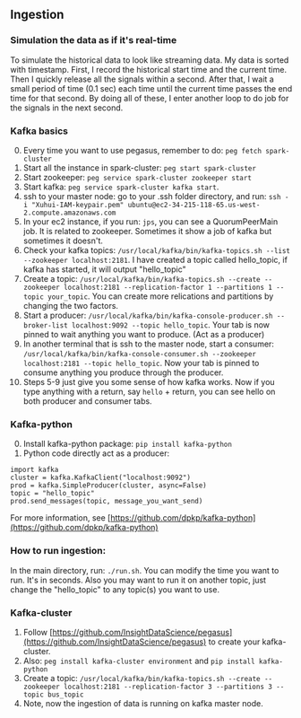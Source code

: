 ## Ingestion
### Simulation the data as if it's real-time
To simulate the historical data to look like streaming data. My data is sorted with timestamp. First, I record the historical start time and the current time. Then I quickly release all the signals within a second. After that, I wait a small period of time (0.1 sec) each time until the current time passes the end time for that second. By doing all of these, I enter another loop to do job for the signals in the next second.

### Kafka basics
0. Every time you want to use pegasus, remember to do: `peg fetch spark-cluster`
1. Start all the instance in spark-cluster: `peg start spark-cluster`
2. Start zookeeper: `peg service spark-cluster zookeeper start`
3. Start kafka: `peg service spark-cluster kafka start`. 
4. ssh to your master node: go to your .ssh folder directory, and run: `ssh -i "Xuhui-IAM-keypair.pem" ubuntu@ec2-34-215-118-65.us-west-2.compute.amazonaws.com`
5. In your ec2 instance, if you run: `jps`, you can see a QuorumPeerMain job. It is related to zookeeper. Sometimes it show a job of kafka but sometimes it doesn't. 
6. Check your kafka topics: `/usr/local/kafka/bin/kafka-topics.sh --list --zookeeper localhost:2181`. I have created a topic called hello_topic, if kafka has started, it will output "hello_topic"
7. Create a topic: `/usr/local/kafka/bin/kafka-topics.sh --create --zookeeper localhost:2181 --replication-factor 1 --partitions 1 --topic your_topic`. You can create more relications and partitions by changing the two factors.
8. Start a producer: `/usr/local/kafka/bin/kafka-console-producer.sh --broker-list localhost:9092 --topic hello_topic`. Your tab is now pinned to wait anything you want to produce. (Act as a producer)
9. In another terminal that is ssh to the master node, start a consumer: `/usr/local/kafka/bin/kafka-console-consumer.sh --zookeeper localhost:2181 --topic hello_topic`. Now your tab is pinned to consume anything you produce through the producer.
10. Steps 5-9 just give you some sense of how kafka works. Now if you type anything with a return, say `hello` + return, you can see hello on both producer and consumer tabs.

### Kafka-python
0. Install kafka-python package: `pip install kafka-python`
1. Python code directly act as a producer: 
```
import kafka
cluster = kafka.KafkaClient("localhost:9092")
prod = kafka.SimpleProducer(cluster, async=False)
topic = "hello_topic"
prod.send_messages(topic, message_you_want_send)
```
For more information, see [https://github.com/dpkp/kafka-python](https://github.com/dpkp/kafka-python)

### How to run ingestion:
In the main directory, run: `./run.sh`. You can modify the time you want to run. It's in seconds. Also you may want to run it on another topic, just change the "hello_topic" to any topic(s) you want to use. 



### Kafka-cluster
1. Follow [https://github.com/InsightDataScience/pegasus](https://github.com/InsightDataScience/pegasus) to create your kafka-cluster.
2. Also: `peg install kafka-cluster environment` and `pip install kafka-python`
3. Create a topic: `/usr/local/kafka/bin/kafka-topics.sh --create --zookeeper localhost:2181 --replication-factor 3 --partitions 3 --topic bus_topic`
4. Note, now the ingestion of data is running on kafka master node.


